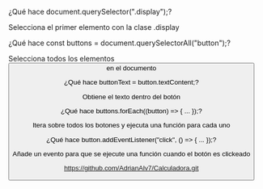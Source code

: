 ¿Qué hace document.querySelector(".display");?

Selecciona el primer elemento con la clase .display


¿Qué hace const buttons = document.querySelectorAll("button");?

Selecciona todos los elementos <button> en el documento


¿Qué hace buttonText = button.textContent;?

Obtiene el texto dentro del botón


¿Qué hace buttons.forEach((button) => { ... });?

Itera sobre todos los botones y ejecuta una función para cada uno


¿Qué hace button.addEventListener("click", () => { ... });?

Añade un evento para que se ejecute una función cuando el botón es clickeado



https://github.com/AdrianAlv7/Calculadora.git
